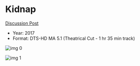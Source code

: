 # Kidnap

[Discussion Post](https://www.avsforum.com/threads/bass-eq-for-filtered-movies.2995212/post-58457324)

* Year: 2017
* Format: DTS-HD MA 5.1 (Theatrical Cut - 1 hr 35 min track)

![img 0](https://i.imgur.com/gcljl80.jpg)

![img 1](https://i.imgur.com/yG1LPsu.png)

